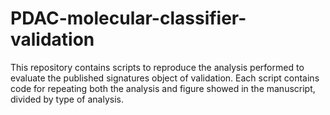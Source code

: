 # PDAC-molecular-classifier-validation

This repository contains scripts to reproduce the analysis performed to evaluate the published signatures object of validation. 
Each script contains code for repeating both the analysis and figure showed in the manuscript, divided by type of analysis.
